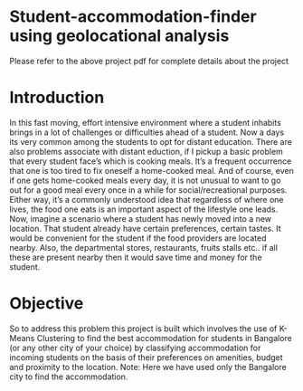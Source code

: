 # Student-accommodation-finder using geolocational analysis
Please refer to the above project pdf for complete details about the project
# Introduction
In this fast moving, effort intensive environment where a student inhabits brings in a lot of challenges or difficulties ahead of a student. Now a days its very common among the students to opt for distant education. There are also problems associate with distant eduction, if I pickup a basic problem that every student face’s which is cooking meals. It’s a frequent occurrence that one is too tired to fix oneself a home-cooked meal. And of course, even if one gets home-cooked meals every day, it is not unusual to want to go out for a good meal every once in a while for social/recreational purposes. Either way, it’s a commonly understood idea that regardless of where one lives, the food one eats is an important aspect of the lifestyle one leads. 
Now, imagine a scenario where a student has newly moved into a new location. That student already have certain preferences, certain tastes. It would be convenient for the student if the food providers are located nearby. Also, the departmental stores, restaurants, fruits stalls etc.. if all these are present nearby then it would save time and money for the student.
# Objective 
So to address this problem this project is built which involves the use of K-Means Clustering to find the best accommodation for students in Bangalore (or any other city of your choice) by classifying accommodation for incoming students on the basis of their preferences on amenities, budget and proximity to the location. 
Note: Here we have used only the Bangalore city to find the accommodation.
